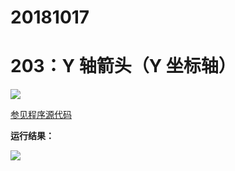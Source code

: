 # 20181017

# 203：Y 轴箭头（Y 坐标轴）

<img src="http://image.renkaigis.com/keepcoding/2018101701.png">

<a href="https://github.com/renkaigis/KeepCoding/tree/master/2018/10/17" target="_blank">参见程序源代码</a>

**运行结果：**

<img src="http://image.renkaigis.com/keepcoding/2018101702.png">